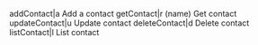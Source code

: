 addContact|a            Add a contact
getContact|r (name)     Get contact
updateContact|u <id>    Update contact
deleteContact|d <id>    Delete contact
listContact|l           List contact